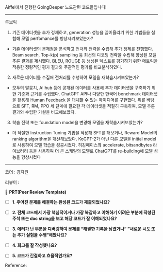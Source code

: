 Aiffel에서 진행한 GoingDeeper 노드관련 코드들입니다!

----

루브릭
1. 기존 데이터셋을 추가 정제하고, generation 성능을 끌어올리기 위한 기법들을 실험해 모델 perfomance를 향상시켜보았는가?	
- 기존 데이터셋의 문제점을 분석하고 전처리 전략을 수립해 추가 정제를 진행했다. Beam search, Top-k(p) sampling 등 최선의 디코딩 전략을 수립해 향상된 모델 추론 결과를 제시했다. BLEU, ROUGE 등 생성된 텍스트를 평가하기 위한 메트릭을 적용한 정량적인 평가 결과와 주관적인 평가를 비교분석하였다.

2. 새로운 데이터를 수집해 전처리를 수행하여 모델을 재학습시켜보았는가?

- 모두의 말뭉치, AI hub 등에 공개된 데이터를 사용해 추가 데이터셋을 구축하기 위한 기준과 근거를 수립했다. ChatGPT API나 다양한 한국어 benchmark 데이터셋을 활용해 Human Feedback 을 대체할 수 있는 아이디어를 구현했다. 위를 바탕으로 SFT, RM, PPO 세 단계에 필요한 각 데이터셋을 적절히 구축하여, 모델 추론 결과와 수립한 가설을 비교해보았다.


3. 학습 전략 또는 foundation model을 변경해 모델을 재학습시켜보았는가?	
- 더 적절한 Instruction Tuning 기법을 적용해 SFT를 해보거나, Reward Model의 ranking algorithm을 개선해보았다. KoGPT-2가 아닌 다른 모델을 initial model로 사용하여 모델 학습을 성공시켰다. 허깅페이스의 accelerate, bitsandbytes 라이브러리 등을 사용하여 더 큰 스케일의 모델로 ChatGPT를 re-building해 모델 성능을 향상시켰다 

----


코더 : 김지원    

리뷰어 : 

🔑 **PRT(Peer Review Template)**

- [ ]  **1. 주어진 문제를 해결하는 완성된 코드가 제출되었나요?**

    
- [ ]  **2. 전체 코드에서 가장 핵심적이거나 가장 복잡하고 이해하기 어려운 부분에 작성된 
주석 또는 doc string을 보고 해당 코드가 잘 이해되었나요?**

        
- [ ]  **3. 에러가 난 부분을 디버깅하여 문제를 “해결한 기록을 남겼거나” 
”새로운 시도 또는 추가 실험을 수행”해봤나요?**

        
- [ ]  **4. 회고를 잘 작성했나요?**


- [ ]  **5. 코드가 간결하고 효율적인가요?**


Reference:

